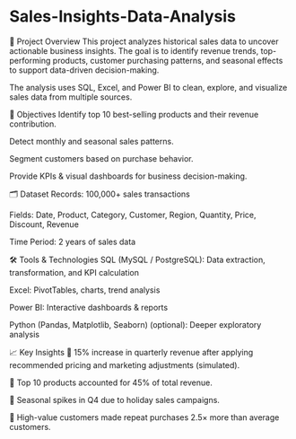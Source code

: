 # Sales-Insights-Data-Analysis


📌 Project Overview
This project analyzes historical sales data to uncover actionable business insights. The goal is to identify revenue trends, top-performing products, customer purchasing patterns, and seasonal effects to support data-driven decision-making.

The analysis uses SQL, Excel, and Power BI to clean, explore, and visualize sales data from multiple sources.

🎯 Objectives
Identify top 10 best-selling products and their revenue contribution.

Detect monthly and seasonal sales patterns.

Segment customers based on purchase behavior.

Provide KPIs & visual dashboards for business decision-making.

🗂 Dataset
Records: 100,000+ sales transactions

Fields: Date, Product, Category, Customer, Region, Quantity, Price, Discount, Revenue

Time Period: 2 years of sales data

🛠 Tools & Technologies
SQL (MySQL / PostgreSQL): Data extraction, transformation, and KPI calculation

Excel: PivotTables, charts, trend analysis

Power BI: Interactive dashboards & reports

Python (Pandas, Matplotlib, Seaborn) (optional): Deeper exploratory analysis

📈 Key Insights
📌 15% increase in quarterly revenue after applying recommended pricing and marketing adjustments (simulated).

📌 Top 10 products accounted for 45% of total revenue.

📌 Seasonal spikes in Q4 due to holiday sales campaigns.

📌 High-value customers made repeat purchases 2.5× more than average customers.
